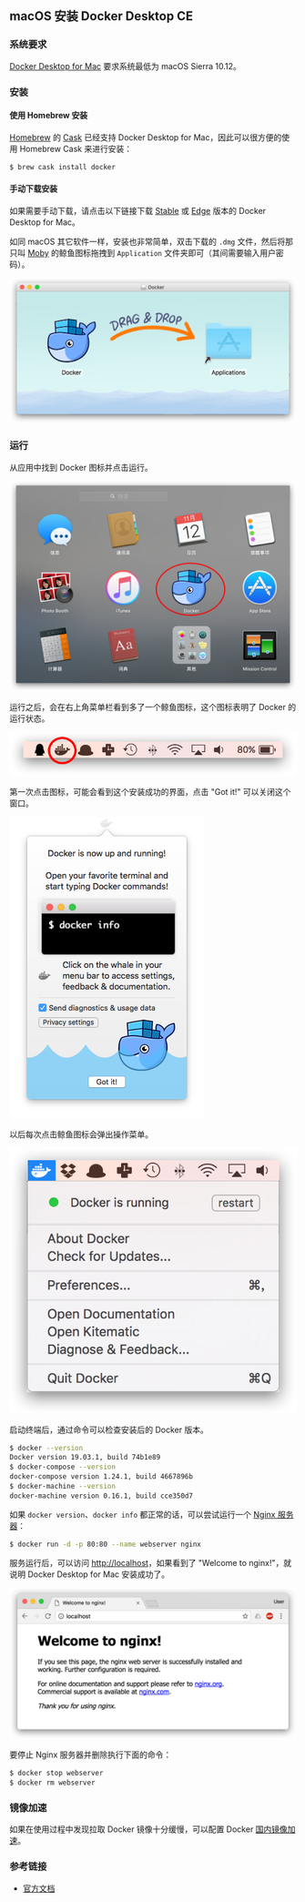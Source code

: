 ## macOS 安装 Docker Desktop CE

### 系统要求

[Docker Desktop for Mac](https://docs.docker.com/docker-for-mac/) 要求系统最低为 macOS Sierra 10.12。

### 安装

#### 使用 Homebrew 安装

[Homebrew](https://brew.sh/) 的 [Cask](https://caskroom.github.io/) 已经支持 Docker Desktop for Mac，因此可以很方便的使用 Homebrew Cask 来进行安装：

```bash
$ brew cask install docker
```

#### 手动下载安装

如果需要手动下载，请点击以下链接下载 [Stable](https://download.docker.com/mac/stable/Docker.dmg) 或 [Edge](https://download.docker.com/mac/edge/Docker.dmg) 版本的 Docker Desktop for Mac。

如同 macOS 其它软件一样，安装也非常简单，双击下载的 `.dmg` 文件，然后将那只叫 [Moby](https://blog.docker.com/2013/10/call-me-moby-dock/) 的鲸鱼图标拖拽到 `Application` 文件夹即可（其间需要输入用户密码）。

![](_images/install-mac-dmg.png)

### 运行

从应用中找到 Docker 图标并点击运行。

![](_images/install-mac-apps.png)

运行之后，会在右上角菜单栏看到多了一个鲸鱼图标，这个图标表明了 Docker 的运行状态。

![](_images/install-mac-menubar.png)

第一次点击图标，可能会看到这个安装成功的界面，点击 "Got it!" 可以关闭这个窗口。

![](_images/install-mac-success.png)

以后每次点击鲸鱼图标会弹出操作菜单。

![](_images/install-mac-menu.png)

启动终端后，通过命令可以检查安装后的 Docker 版本。

```bash
$ docker --version
Docker version 19.03.1, build 74b1e89
$ docker-compose --version
docker-compose version 1.24.1, build 4667896b
$ docker-machine --version
docker-machine version 0.16.1, build cce350d7
```

如果 `docker version`、`docker info` 都正常的话，可以尝试运行一个 [Nginx 服务器](https://hub.docker.com/_/nginx/)：

```bash
$ docker run -d -p 80:80 --name webserver nginx
```

服务运行后，可以访问 <http://localhost>，如果看到了 "Welcome to nginx!"，就说明 Docker Desktop for Mac 安装成功了。

![](_images/install-mac-example-nginx.png)

要停止 Nginx 服务器并删除执行下面的命令：

```bash
$ docker stop webserver
$ docker rm webserver
```

### 镜像加速

如果在使用过程中发现拉取 Docker 镜像十分缓慢，可以配置 Docker [国内镜像加速](mirror.md)。

### 参考链接

* [官方文档](https://docs.docker.com/docker-for-mac/install/)
